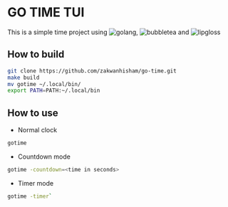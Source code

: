 # GO TIME TUI

This is a simple time project using ![golang](https://go.dev),
![bubbletea](https://github.com/charmbracelet/bubbletea)
and ![lipgloss](https://github.com/charmbracelet/lipgloss)

## How to build

```bash
git clone https://github.com/zakwanhisham/go-time.git
make build
mv gotime ~/.local/bin/
export PATH=PATH:~/.local/bin
```

## How to use

- Normal clock

```bash
gotime

```

- Countdown mode

```bash
gotime -countdown=<time in seconds>
```

- Timer mode

```bash
gotime -timer`
```
